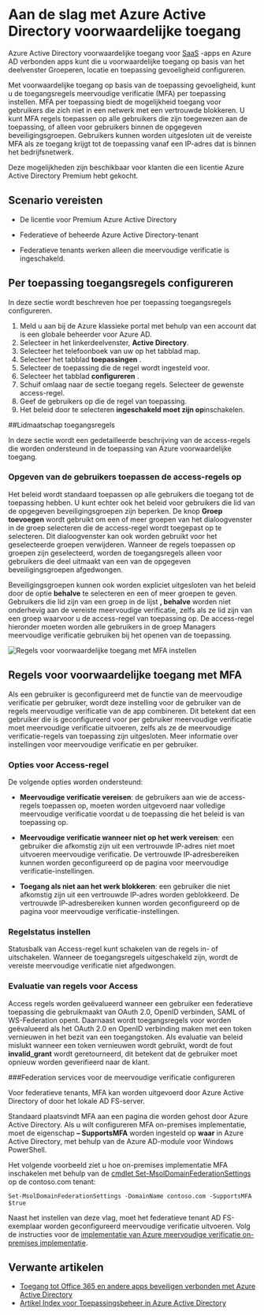 <properties
    pageTitle="Azure voorwaardelijke toegang voor SaaS Apps | Microsoft Azure"
    description="Voorwaardelijke toegang in Azure AD kunt u toegangsregels per toepassing meervoudige verificatie en de mogelijkheid om te blokkeren toegang voor gebruikers niet op een vertrouwde netwerk configureren. "
    services="active-directory"
    documentationCenter=""
    authors="markusvi"
    manager="femila"
    editor=""/>

<tags
    ms.service="active-directory"
    ms.workload="identity"
    ms.tgt_pltfrm="na"
    ms.devlang="na"
    ms.topic="article"
    ms.date="09/26/2016"
    ms.author="markvi"/>

# <a name="getting-started-with-azure-active-directory-conditional-access"></a>Aan de slag met Azure Active Directory voorwaardelijke toegang

Azure Active Directory voorwaardelijke toegang voor [SaaS](https://azure.microsoft.com/overview/what-is-saas/) -apps en Azure AD verbonden apps kunt die u voorwaardelijke toegang op basis van het deelvenster Groeperen, locatie en toepassing gevoeligheid configureren. 

Met voorwaardelijke toegang op basis van de toepassing gevoeligheid, kunt u de toegangsregels meervoudige verificatie (MFA) per toepassing instellen. MFA per toepassing biedt de mogelijkheid toegang voor gebruikers die zich niet in een netwerk met een vertrouwde blokkeren. U kunt MFA regels toepassen op alle gebruikers die zijn toegewezen aan de toepassing, of alleen voor gebruikers binnen de opgegeven beveiligingsgroepen.  Gebruikers kunnen worden uitgesloten uit de vereiste MFA als ze toegang krijgt tot de toepassing vanaf een IP-adres dat is binnen het bedrijfsnetwerk.

Deze mogelijkheden zijn beschikbaar voor klanten die een licentie Azure Active Directory Premium hebt gekocht.

## <a name="scenario-prerequisites"></a>Scenario vereisten
* De licentie voor Premium Azure Active Directory

* Federatieve of beheerde Azure Active Directory-tenant

* Federatieve tenants werken alleen die meervoudige verificatie is ingeschakeld.

## <a name="configure-per-application-access-rules"></a>Per toepassing toegangsregels configureren

In deze sectie wordt beschreven hoe per toepassing toegangsregels configureren.

1. Meld u aan bij de Azure klassieke portal met behulp van een account dat is een globale beheerder voor Azure AD.
2. Selecteer in het linkerdeelvenster, **Active Directory**.
3. Selecteer het telefoonboek van uw op het tabblad map.
4. Selecteer het tabblad **toepassingen** .
5. Selecteer de toepassing die de regel wordt ingesteld voor.
6. Selecteer het tabblad **configureren** .
7. Schuif omlaag naar de sectie toegang regels. Selecteer de gewenste access-regel.
8. Geef de gebruikers op die de regel van toepassing.
9. Het beleid door te selecteren **ingeschakeld moet zijn op**inschakelen.

##<a name="understanding-access-rules"></a>Lidmaatschap toegangsregels

In deze sectie wordt een gedetailleerde beschrijving van de access-regels die worden ondersteund in de toepassing van Azure voorwaardelijke toegang.

### <a name="specifying-the-users-the-access-rules-apply-to"></a>Opgeven van de gebruikers toepassen de access-regels op

Het beleid wordt standaard toepassen op alle gebruikers die toegang tot de toepassing hebben. U kunt echter ook het beleid voor gebruikers die lid van de opgegeven beveiligingsgroepen zijn beperken. De knop **Groep toevoegen** wordt gebruikt om een of meer groepen van het dialoogvenster in de groep selecteren die de access-regel wordt toegepast op te selecteren. Dit dialoogvenster kan ook worden gebruikt voor het geselecteerde groepen verwijderen. Wanneer de regels toepassen op groepen zijn geselecteerd, worden de toegangsregels alleen voor gebruikers die deel uitmaakt van een van de opgegeven beveiligingsgroepen afgedwongen.

Beveiligingsgroepen kunnen ook worden expliciet uitgesloten van het beleid door de optie **behalve** te selecteren en een of meer groepen te geven. Gebruikers die lid zijn van een groep in de lijst **, behalve** worden niet onderhevig aan de vereiste meervoudige verificatie, zelfs als ze lid zijn van een groep waarvoor u de access-regel van toepassing op.
De access-regel hieronder moeten worden alle gebruikers in de groep Managers meervoudige verificatie gebruiken bij het openen van de toepassing.

![Regels voor voorwaardelijke toegang met MFA instellen](./media/active-directory-conditional-access-azuread-connected-apps/conditionalaccess-saas-apps.png)

## <a name="conditional-access-rules-with-mfa"></a>Regels voor voorwaardelijke toegang met MFA
Als een gebruiker is geconfigureerd met de functie van de meervoudige verificatie per gebruiker, wordt deze instelling voor de gebruiker van de regels meervoudige verificatie van de app combineren. Dit betekent dat een gebruiker die is geconfigureerd voor per gebruiker meervoudige verificatie moet meervoudige verificatie uitvoeren, zelfs als ze de meervoudige verificatie-regels van toepassing zijn uitgesloten. Meer informatie over instellingen voor meervoudige verificatie en per gebruiker.

### <a name="access-rule-options"></a>Opties voor Access-regel
De volgende opties worden ondersteund:

* **Meervoudige verificatie vereisen**: de gebruikers aan wie de access-regels toepassen op, moeten worden uitgevoerd naar volledige meervoudige verificatie voordat u de toepassing die het beleid is van toepassing op.

* **Meervoudige verificatie wanneer niet op het werk vereisen**: een gebruiker die afkomstig zijn uit een vertrouwde IP-adres niet moet uitvoeren meervoudige verificatie. De vertrouwde IP-adresbereiken kunnen worden geconfigureerd op de pagina voor meervoudige verificatie-instellingen.

* **Toegang als niet aan het werk blokkeren**: een gebruiker die niet afkomstig zijn uit een vertrouwde IP-adres worden geblokkeerd. De vertrouwde IP-adresbereiken kunnen worden geconfigureerd op de pagina voor meervoudige verificatie-instellingen.

### <a name="setting-rule-status"></a>Regelstatus instellen
Statusbalk van Access-regel kunt schakelen van de regels in- of uitschakelen. Wanneer de toegangsregels uitgeschakeld zijn, wordt de vereiste meervoudige verificatie niet afgedwongen.

### <a name="access-rule-evaluation"></a>Evaluatie van regels voor Access

Access regels worden geëvalueerd wanneer een gebruiker een federatieve toepassing die gebruikmaakt van OAuth 2.0, OpenID verbinden, SAML of WS-Federation opent. Daarnaast wordt toegangsregels voor worden geëvalueerd als het OAuth 2.0 en OpenID verbinding maken met een token vernieuwen in het bezit van een toegangstoken. Als evaluatie van beleid mislukt wanneer een token vernieuwen wordt gebruikt, wordt de fout **invalid_grant** wordt geretourneerd, dit betekent dat de gebruiker moet opnieuw worden geverifieerd naar de klant.

###<a name="configure-federation-services-to-provide-multi-factor-authentication"></a>Federation services voor de meervoudige verificatie configureren

Voor federatieve tenants, MFA kan worden uitgevoerd door Azure Active Directory of door het lokale AD FS-server.

Standaard plaatsvindt MFA aan een pagina die worden gehost door Azure Active Directory. Als u wilt configureren MFA on-premises implementatie, moet de eigenschap **– SupportsMFA** worden ingesteld op **waar** in Azure Active Directory, met behulp van de Azure AD-module voor Windows PowerShell.

Het volgende voorbeeld ziet u hoe on-premises implementatie MFA inschakelen met behulp van de [cmdlet Set-MsolDomainFederationSettings](https://msdn.microsoft.com/library/azure/dn194088.aspx) op de contoso.com tenant:

    Set-MsolDomainFederationSettings -DomainName contoso.com -SupportsMFA $true

Naast het instellen van deze vlag, moet het federatieve tenant AD FS-exemplaar worden geconfigureerd meervoudige verificatie uitvoeren. Volg de instructies voor de [implementatie van Azure meervoudige verificatie on-premises implementatie](../multi-factor-authentication/multi-factor-authentication-get-started-server.md).

## <a name="related-articles"></a>Verwante artikelen

- [Toegang tot Office 365 en andere apps beveiligen verbonden met Azure Active Directory](active-directory-conditional-access.md)
- [Artikel Index voor Toepassingsbeheer in Azure Active Directory](active-directory-apps-index.md)
